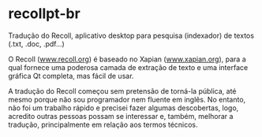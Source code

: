 # recollpt-br
Tradução do Recoll, aplicativo desktop para pesquisa (indexador) de textos (.txt, .doc, .pdf...)

O Recoll (www.recoll.org) é baseado no Xapian (www.xapian.org), para a qual fornece uma poderosa camada de extração de texto e uma interface gráfica Qt completa, mas fácil de usar.

A tradução do Recoll começou sem pretensão de torná-la pública, até mesmo porque não sou programador nem fluente em inglês. No entanto, não foi um trabalho rápido e precisei fazer algumas descobertas, logo, acredito outras pessoas possam se interessar e, também, melhorar a tradução, principalmente em relação aos termos técnicos. 
